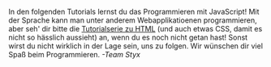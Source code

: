 In den folgenden Tutorials lernst du das Programmieren mit JavaScript! Mit der Sprache kann man unter anderem Webapplikatioenen programmieren, aber seh' dir bitte die [Tutorialserie zu HTML](https://github.com/nsde/Tutorials/tree/master/HTML-CSS) (und auch etwas CSS, damit es nicht so hässlich aussieht) an, wenn du es noch nicht getan hast! Sonst wirst du nicht wirklich in der Lage sein, uns zu folgen. Wir wünschen dir viel Spaß beim Programmieren.
*-Team Styx*
